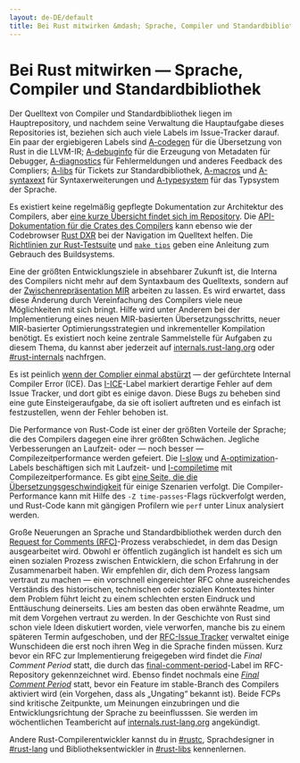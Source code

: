 ```yaml
---
layout: de-DE/default
title: Bei Rust mitwirken &mdash; Sprache, Compiler und Standardbibliothek &middot; Die Programmiersprache Rust
---
```


# Bei Rust mitwirken &mdash; Sprache, Compiler und Standardbibliothek

Der Quelltext von Compiler und Standardbibliothek liegen im Hauptrepository, und nachdem seine Verwaltung die Hauptaufgabe dieses Repositories ist, beziehen sich auch viele Labels im Issue-Tracker darauf. Ein paar der ergiebigeren Labels sind [A-codegen] für die Übersetzung von Rust in die LLVM-IR; [A-debuginfo] für die Erzeugung von Metadaten für Debugger, [A-diagnostics] für Fehlermeldungen und anderes Feedback des Compliers; [A-libs] für Tickets zur Standardbibliothek, [A-macros] und [A-syntaxext] für Syntaxerweiterungen und [A-typesystem] für das Typsystem der Sprache.

Es existiert keine regelmäßig gepflegte Dokumentation zur Architektur des Compilers, aber [eine kurze Übersicht findet sich im Repository][rustc-guide]. Die [API-Dokumentation für die Crates des Compilers][internals-docs] kann ebenso wie der Codebrowser [Rust DXR] bei der Navigation im Quelltext helfen. Die [Richtlinien zur Rust-Testsuite][testsuite] und [`make tips`][tips] geben eine Anleitung zum Gebrauch des Buildsystems.

Eine der größten Entwicklungsziele in absehbarer Zukunft ist, die Interna des Compilers nicht mehr auf dem Syntaxbaum des Quelltexts, sondern auf der [Zwischenrepräsentation MIR][mir] arbeiten zu lassen. Es wird erwartet, dass diese Änderung durch Vereinfachung des Compilers viele neue Möglichkeiten mit sich bringt. Hilfe wird unter Anderem bei der Implementierung eines neuen MIR-basierten Übersetzungsschritts, neuer MIR-basierter Optimierungsstrategien und inkrementeller Kompilation benötigt. Es existiert noch keine zentrale Sammelstelle für Aufgaben zu diesem Thema, du kannst aber jederzeit auf [internals.rust-lang.org] oder [#rust-internals] nachfrgen.

Es ist peinlich [wenn der Complier einmal abstürzt][ice] &mdash; der gefürchtete Internal Compiler Error (ICE). Das [I-ICE]-Label markiert derartige Fehler auf dem Issue Tracker, und dort gibt es einige davon. Diese Bugs zu beheben sind eine gute Einsteigeraufgabe, da sie oft isoliert auftreten und es einfach ist festzustellen, wenn der Fehler behoben ist.

Die Performance von Rust-Code ist einer der größten Vorteile der Sprache; die des Compilers dagegen eine ihrer größten Schwächen. Jegliche Verbesserungen an Laufzeit- oder &mdash; noch besser &mdash; Compilezeitperformance werden gefeiert. Die [I-slow] und [A-optimization]-Labels beschäftigen sich mit Laufzeit- und [I-compiletime] mit Compilezeitperformance. Es gibt [eine Seite, die die Übersetzungsgeschwindigkeit][rustc-perf] für einige Szenarien verfolgt. Die Compiler-Performance kann mit Hilfe des `-Z time-passes`-Flags rückverfolgt werden, und Rust-Code kann mit gängigen Profilern wie `perf` unter Linux analysiert werden.

Große Neuerungen an Sprache und Standardbibliothek werden durch den [Request for Comments (RFC)][rfc]-Prozess verabschiedet, in dem das Design ausgearbeitet wird. Obwohl er öffentlich zugänglich ist handelt es sich um einen sozialen Prozess zwischen Entwicklern, die schon Erfahrung in der Zusammenarbeit haben. Wir empfehlen dir, dich dem Prozess langsam vertraut zu machen &mdash; ein vorschnell eingereichter RFC ohne ausreichendes Verständis des historischen, technischen oder sozialen Kontextes hinter dem Problem führt leicht zu einem schlechten ersten Eindruck und Enttäuschung deinerseits. Lies am besten das oben erwähnte Readme, um mit dem Vorgehen vertraut zu werden. In der Geschichte von Rust sind schon viele Ideen diskutiert worden, viele verworfen, manche bis zu einem späteren Termin aufgeschoben, und der [RFC-Issue Tracker][rfc-issues] verwaltet einige Wunschideen die erst noch ihren Weg in die Sprache finden müssen. Kurz bevor ein RFC zur Implementierung freigegeben wird findet die _Final Comment Period_ statt, die durch das [final-comment-period][rfc-fcp]-Label im RFC-Repository gekennzeichnet wird. Ebenso findet nochmals eine [_Final Comment Period_][issue-fcp] statt, bevor ein Feature im stable-Branch des Compilers aktiviert wird (ein Vorgehen, dass als „Ungating“ bekannt ist). Beide FCPs sind kritische Zeitpunkte, um Meinungen einzubringen und die Entwicklungsrichtung der Sprache zu beeinflusssen. Sie werden im wöchentlichen Teambericht auf [internals.rust-lang.org] angekündigt.

Andere Rust-Compilerentwickler kannst du in [#rustc], Sprachdesigner in [#rust-lang] und Bibliotheksentwickler in [#rust-libs] kennenlernen.

<!--
TODO: guide to compile-time benchmarking
TODO: using the triage bot?
TODO: some of this RFC description could probably go in the RFC readme
-->


[#rust-internals]: https://client00.chat.mibbit.com/?server=irc.mozilla.org&channel=%23rust-internals
[#rust-lang]: https://client00.chat.mibbit.com/?server=irc.mozilla.org&channel=%23rust-lang
[#rust-libs]: https://client00.chat.mibbit.com/?server=irc.mozilla.org&channel=%23rust-libs
[#rustc]: https://client00.chat.mibbit.com/?server=irc.mozilla.org&channel=%23rustc
[A-codegen]: https://github.com/rust-lang/rust/issues?q=is%3Aopen+is%3Aissue+label%3AA-codegen
[A-debuginfo]: https://github.com/rust-lang/rust/issues?q=is%3Aopen+is%3Aissue+label%3AA-debuginfo
[A-diagnostics]: https://github.com/rust-lang/rust/issues?q=is%3Aopen+is%3Aissue+label%3AA-diagnostics
[A-libs]: https://github.com/rust-lang/rust/issues?q=is%3Aopen+is%3Aissue+label%3AA-libs
[A-macros]: https://github.com/rust-lang/rust/issues?q=is%3Aopen+is%3Aissue+label%3AA-macros
[A-optimization]: https://github.com/rust-lang/rust/issues?q=is%3Aopen+is%3Aissue+label%3AA-optimization
[A-syntaxext]: https://github.com/rust-lang/rust/issues?q=is%3Aopen+is%3Aissue+label%3AA-syntaxext
[A-typesystem]: https://github.com/rust-lang/rust/issues?q=is%3Aopen+is%3Aissue+label%3AA-typesystem
[I-ICE]: https://github.com/rust-lang/rust/labels/I-ICE
[I-compiletime]: https://github.com/rust-lang/rust/issues?q=is%3Aopen+is%3Aissue+label%3AI-compiletime
[I-slow]: https://github.com/rust-lang/rust/issues?q=is%3Aopen+is%3Aissue+label%3AI-slow
[Rust DXR]: https://dxr.mozilla.org/rust/source/src
[ice]: https://users.rust-lang.org/t/glacier-a-big-ol-pile-of-ice/3380
[internals-docs]: https://manishearth.github.io/rust-internals-docs
[internals.rust-lang.org]: https://internals.rust-lang.org/
[issue-fcp]: https://github.com/rust-lang/rust/issues?q=is%3Aopen+is%3Aissue+label%3AB-unstable+label%3Afinal-comment-period
[mir]: https://github.com/rust-lang/rust/issues/27840
[rfc-fcp]: https://github.com/rust-lang/rfcs/pulls?q=is%3Aopen+is%3Apr+label%3Afinal-comment-period
[rfc-issues]: https://github.com/rust-lang/rfcs/issues
[rfc]: https://github.com/rust-lang/rfcs#table-of-contents
[rustc-guide]: https://github.com/rust-lang/rust/blob/master/src/librustc/README.md
[rustc-perf]: http://ncameron.org/perf-rustc/
[testsuite]: https://github.com/rust-lang/rust-wiki-backup/blob/master/Note-testsuite.md
[tips]: https://github.com/rust-lang/rust/blob/3d1f3c9d389d46607ae28c51cc94c1f43d65f3f9/Makefile.in#L48
